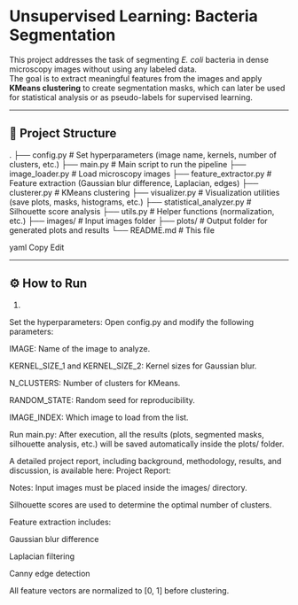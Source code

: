 # Unsupervised Learning: Bacteria Segmentation

This project addresses the task of segmenting *E. coli* bacteria in dense microscopy images without using any labeled data.  
The goal is to extract meaningful features from the images and apply **KMeans clustering** to create segmentation masks, which can later be used for statistical analysis or as pseudo-labels for supervised learning.

---

## 📂 Project Structure

. ├── config.py # Set hyperparameters (image name, kernels, number of clusters, etc.) ├── main.py # Main script to run the pipeline ├── image_loader.py # Load microscopy images ├── feature_extractor.py # Feature extraction (Gaussian blur difference, Laplacian, edges) ├── clusterer.py # KMeans clustering ├── visualizer.py # Visualization utilities (save plots, masks, histograms, etc.) ├── statistical_analyzer.py # Silhouette score analysis ├── utils.py # Helper functions (normalization, etc.) ├── images/ # Input images folder ├── plots/ # Output folder for generated plots and results └── README.md # This file

yaml
Copy
Edit

---

## ⚙️ How to Run

1.
Set the hyperparameters:
Open config.py and modify the following parameters:

IMAGE: Name of the image to analyze.

KERNEL_SIZE_1 and KERNEL_SIZE_2: Kernel sizes for Gaussian blur.

N_CLUSTERS: Number of clusters for KMeans.

RANDOM_STATE: Random seed for reproducibility.

IMAGE_INDEX: Which image to load from the list.

Run main.py:
After execution, all the results (plots, segmented masks, silhouette analysis, etc.) will be saved automatically inside the plots/ folder.

A detailed project report, including background, methodology, results, and discussion, is available here:
Project Report: 

Notes:
Input images must be placed inside the images/ directory.

Silhouette scores are used to determine the optimal number of clusters.

Feature extraction includes:

Gaussian blur difference

Laplacian filtering

Canny edge detection

All feature vectors are normalized to [0, 1] before clustering.

